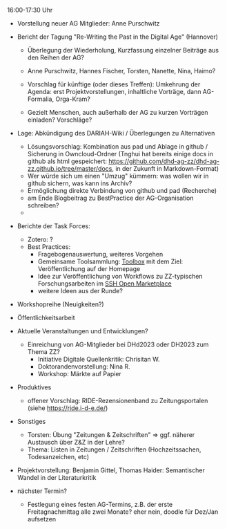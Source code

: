 16:00-17:30 Uhr
+ Vorstellung neuer AG Mitglieder: Anne Purschwitz
+ Bericht der Tagung "Re-Writing the Past in the Digital Age" (Hannover)
    + Überlegung der Wiederholung, Kurzfassung einzelner Beiträge aus den Reihen der AG?
    + Anne Purschwitz, Hannes Fischer, Torsten, Nanette, Nina, Haimo?
    + Vorschlag für künftige (oder dieses Treffen): Umkehrung der Agenda: erst Projektvorstellungen, inhaltliche Vorträge, dann AG-Formalia, Orga-Kram?
    
    + Gezielt Menschen, auch außerhalb der AG zu kurzen Vorträgen einladen? Vorschläge?

+ Lage: Abkündigung des DARIAH-Wiki / Überlegungen zu Alternativen
    + Lösungsvorschlag: Kombination aus pad und Ablage in github / Sicherung in Owncloud-Ordner (Tnghui hat bereits einige docs in github als html gespeichert: https://github.com/dhd-ag-zz/dhd-ag-zz.github.io/tree/master/docs, in der Zukunft in Markdown-Format)
    + Wer würde sich um einen "Umzug" kümmern: was wollen wir in github sichern, was kann ins Archiv?
    + Ermöglichung direkte Verbindung von github und pad (Recherche)
    + am Ende Blogbeitrag zu BestPractice der AG-Organisation schreiben?
    + 
+ Berichte der Task Forces:
    + Zotero: ?
    + Best Practices: 
        + Fragebogenauswertung, weiteres Vorgehen
        + Gemeinsame Toolsammlung: [Toolbox](https://pad.gwdg.de/PwEsjfhSTDmZ0_d2BfzkgQ) mit dem Ziel: Veröffentlichung auf der Homepage
        + Idee zur Veröffentlichung von Workflows zu ZZ-typischen Forschungsarbeiten im [SSH Open Marketplace](https://marketplace.sshopencloud.eu/)
        + weitere Ideen aus der Runde?
+ Workshopreihe (Neuigkeiten?)
+ Öffentlichkeitsarbeit
+ Aktuelle Veranstaltungen und Entwicklungen? 
    + Einreichung von AG-Mitglieder bei DHd2023 oder DH2023 zum Thema ZZ?
        + Initiative Digitale Quellenkritik: Chrisitan W.
        + Doktorandenvorstellung: Nina R.
        + Workshop: Märkte auf Papier
+ Produktives
    + offener Vorschlag: RIDE-Rezensionenband zu Zeitungsportalen (siehe https://ride.i-d-e.de/)
+ Sonstiges
    + Torsten: Übung "Zeitungen & Zeitschriften" => ggf. näherer Austausch über Z&Z in der Lehre?
    + Thema: Listen in Zeitungen / Zeitschriften (Hochzeitssachen, Todesanzeichen, etc)
+ Projektvorstellung: Benjamin Gittel, Thomas Haider: Semantischer Wandel in der Literaturkritik
+ nächster Termin? 
    + Festlegung eines festen AG-Termins, z.B. der erste Freitagnachmittag alle zwei Monate? eher nein, doodle für Dez/Jan aufsetzen
